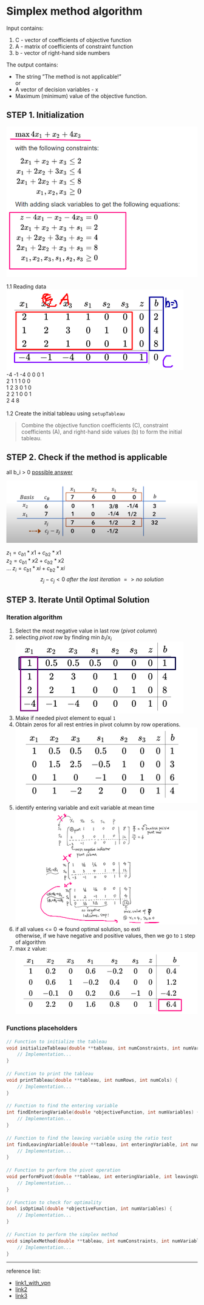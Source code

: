 # Simplex method algorithm

Input contains:
1. C -  vector of coefficients of objective function
2. A - matrix of coefficients of constraint function
3. b - vector of right-hand side numbers


The output contains:
* The string ”The method is not applicable!”
<br>or
* A vector of decision variables - x
* Maximum (minimum) value of the objective function.


## STEP 1. Initialization
![Alt text](./other/obj_subj_functions.png)

1.1 Reading data<br>
![Alt text](./other/image.png)<br>
-4 -1 -4 0 0 0 1 <br>
2 1 1 1 0 0<br>
1 2 3 0 1 0<br>
2 2 1 0 0 1<br>
2 4 8<br>
<br>
1.2 Create the initial tableau using `setupTableau`
> Combine the objective function coefficients (C), constraint coefficients (A), and right-hand side values (b) to form the initial tableau.

## STEP 2. Check if the method is applicable
all b_i > 0
[possible answer](https://math.stackexchange.com/questions/1314137/how-to-find-out-whether-a-linear-program-is-infeasible-using-the-simplex-algorit) <br>

![image6](./other/image6.png)

$z_1 = c_{b1}*x1 + c_{b2}*x1$ <br>
$z_2 = c_{b1}*x2 + c_{b2}*x2$ <br>
...
$z_i = c_{b1}*xi + c_{b2}*xi$ <br>
$${z_j - c_j < 0 \ after\  the\  last\ iteration\  => no\ solution}$$

## STEP 3. Iterate Until Optimal Solution
### Iteration algorithm
1. Select the most negative value in last row (*pivot column*)
2. selecting *pivot row* by finding min ${b_{i}}/{x_{i}}$ <br>
![image-2](./other/image-2.png)
3. Make if needed pivot element to equal `1`
4. Obtain zeros for all rest entries in pivot column by row operations. <br>
![image3](./other/image3.png)
5.  identify entering variable and exit variable at mean time <br>
![image5](./other/image5.png)
6. if all values <= 0 => found optimal solution, so exti<br>
otherwise, if we have negative and positive values, then we go to `1` step of algorithm
7. max z value: <br>
![image4](./other/image4.png)

### Functions placeholders
```c
// Function to initialize the tableau
void initializeTableau(double **tableau, int numConstraints, int numVariables) {
    // Implementation...
}

// Function to print the tableau
void printTableau(double **tableau, int numRows, int numCols) {
    // Implementation...
}

// Function to find the entering variable
int findEnteringVariable(double *objectiveFunction, int numVariables) {
    // Implementation...
}

// Function to find the leaving variable using the ratio test
int findLeavingVariable(double **tableau, int enteringVariable, int numConstraints) {
    // Implementation...
}

// Function to perform the pivot operation
void performPivot(double **tableau, int enteringVariable, int leavingVariable, int numRows, int numCols) {
    // Implementation...
}

// Function to check for optimality
bool isOptimal(double *objectiveFunction, int numVariables) {
    // Implementation...
}

// Function to perform the simplex method
void simplexMethod(double **tableau, int numConstraints, int numVariables) {
    // Implementation...
}

```
---

reference list: 
* [link1_with_vpn](https://math.libretexts.org/Bookshelves/Applied_Mathematics/Applied_Finite_Mathematics_(Sekhon_and_Bloom)/04%3A_Linear_Programming_The_Simplex_Method/4.02%3A_Maximization_By_The_Simplex_Method)
* [link2](https://optimization.cbe.cornell.edu/index.php?title=Simplex_algorithm)
* [link3](https://www.math.wsu.edu/faculty/dzhang/201/Guideline%20to%20Simplex%20Method.pdf)

